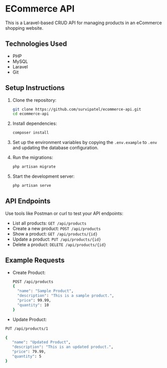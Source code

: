 # ECommerce API

This is a Laravel-based CRUD API for managing products in an eCommerce shopping website.

## Technologies Used
- PHP
- MySQL
- Laravel
- Git

## Setup Instructions

1. Clone the repository:
   ```bash
   git clone https://github.com/survipatel/ecommerce-api.git
   cd ecommerce-api
2. Install dependencies:
    ```bash
   composer install
4. Set up the environment variables by copying the `.env.example` to `.env` and updating the database configuration.
   
6. Run the migrations:
    ```bash
   php artisan migrate
7. Start the development server:
    ```bash
   php artisan serve
   
## API Endpoints

Use tools like Postman or curl to test your API endpoints:

* List all products: `GET /api/products`
* Create a new product: `POST /api/products`
* Show a product: `GET /api/products/{id}`
* Update a product: `PUT /api/products/{id}`
* Delete a product: `DELETE /api/products/{id}`

## Example Requests
* Create Product:
  
  ```bash
  POST /api/products
  {
    "name": "Sample Product",
    "description": "This is a sample product.",
    "price": 99.99,
    "quantity": 10
  }


* Update Product:
 ```bash
 PUT /api/products/1

 {
    "name": "Updated Product",
    "description": "This is an updated product.",
    "price": 79.99,
    "quantity": 5
}




   

